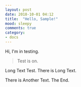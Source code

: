```yaml
---
layout: post
date: 2018-10-01 04:12
title:  "Hello, Sample!"
mood: sleepy
comments: true
category: 
- docs
---
```


Hi, I'm in testing.
> Test is on.

Long Text Test.
There is Long Text.

<!--more-->

There is Another Text.
The End.